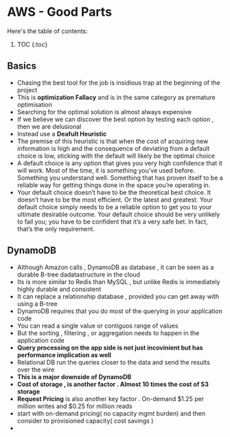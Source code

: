 # AWS - Good Parts

Here's the table of contents:

1. TOC
{:toc}

## Basics
- Chasing the best tool for the job is insidious trap at the beginning of the project
- This is **optimization Fallacy** and is in the same category as premature optimisation
- Searching for the optimal solution is almost always expensive 
- If we believe we can discover the best option by testing each option , then we are delusional
- Instead use a **Deafult Heuristic**
- The premise of this heuristic is that when the cost of acquiring new information is high and the consequence of deviating
  from a default choice is low, sticking with the default will likely be the optimal choice 
- A default choice is any option that gives you very high confidence that it will work. Most of the time, it is something you’ve used
  before. Something you understand well. Something that has proven itself to be a reliable way for getting things done in the space you’re   operating in.
- Your default choice doesn’t have to be the theoretical best choice. It doesn’t have to be the most efficient. Or the latest and greatest.   Your default choice simply needs to be a reliable option to get you to your ultimate desirable outcome. Your default choice should be       very unlikely to fail you; you have to be confident that it’s a very safe bet. In fact, that’s the only requirement.

## DynamoDB 
- Although Amazon calls , DynamoDB as database , it can be seen as a durable B-tree dadatastructure in the cloud
- Its is more similar to Redis than MySQL , but unlike Redis is immediately highly durable and consistent 
- It can replace a relationship database , provided you can get away with using a B-tree 
- DynamoDB requires that you do most of the querying in your application code 
- You can read a single value or contiguos range of values 
- But the sorting , filtering , or aggregation needs to happen in the application code 
- **Query processing on the app side is not just incovinient but has performance implication as well** 
- Relational DB run the queries closer to the data and send the results over the wire 
- **This is a major downside of DynamoDB**
- **Cost of storage , is another factor . Almost 10 times the cost of S3 storage**
- **Request Pricing** is also another key factor . On-demand $1.25 per million writes and $0.25 for million reads
- start with on-demand pricing( no capacity mgmt burden)  and then consider to provisioned capacity( cost savings )
- 


